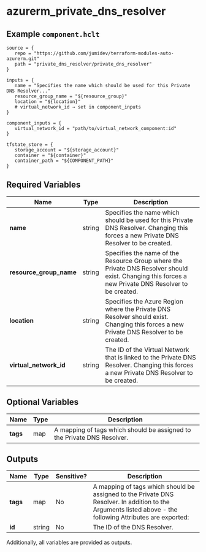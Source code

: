 # azurerm_private_dns_resolver



## Example `component.hclt`

```hcl
source = {
   repo = "https://github.com/jumidev/terraform-modules-auto-azurerm.git"   
   path = "private_dns_resolver/private_dns_resolver"   
}

inputs = {
   name = "Specifies the name which should be used for this Private DNS Resolver..."   
   resource_group_name = "${resource_group}"   
   location = "${location}"   
   # virtual_network_id → set in component_inputs
}

component_inputs = {
   virtual_network_id = "path/to/virtual_network_component:id"   
}

tfstate_store = {
   storage_account = "${storage_account}"   
   container = "${container}"   
   container_path = "${COMPONENT_PATH}"   
}

```

## Required Variables

| Name | Type |  Description |
| ---- | --------- |  ----------- |
| **name** | string |  Specifies the name which should be used for this Private DNS Resolver. Changing this forces a new Private DNS Resolver to be created. | 
| **resource_group_name** | string |  Specifies the name of the Resource Group where the Private DNS Resolver should exist. Changing this forces a new Private DNS Resolver to be created. | 
| **location** | string |  Specifies the Azure Region where the Private DNS Resolver should exist. Changing this forces a new Private DNS Resolver to be created. | 
| **virtual_network_id** | string |  The ID of the Virtual Network that is linked to the Private DNS Resolver. Changing this forces a new Private DNS Resolver to be created. | 

## Optional Variables

| Name | Type |  Description |
| ---- | --------- |  ----------- |
| **tags** | map |  A mapping of tags which should be assigned to the Private DNS Resolver. | 



## Outputs

| Name | Type | Sensitive? | Description |
| ---- | ---- | --------- | --------- |
| **tags** | map | No  | A mapping of tags which should be assigned to the Private DNS Resolver. In addition to the Arguments listed above - the following Attributes are exported: | 
| **id** | string | No  | The ID of the DNS Resolver. | 

Additionally, all variables are provided as outputs.

